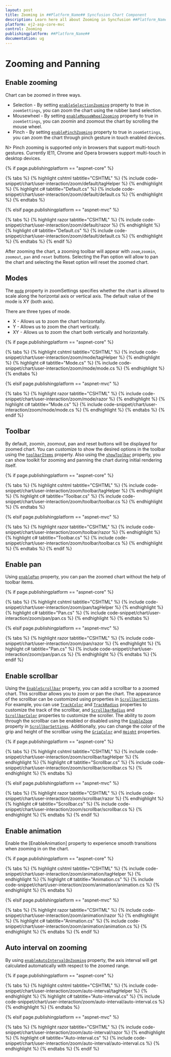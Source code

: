 ```yaml
---
layout: post
title: Zooming in ##Platform_Name## Syncfusion Chart Component
description: Learn here all about Zooming in Syncfusion ##Platform_Name## Chart component of Syncfusion Essential JS 2 and more.
platform: ej2-asp-core-mvc
control: Zooming
publishingplatform: ##Platform_Name##
documentation: ug
---
```



# Zooming and Panning

## Enable zooming

Chart can be zoomed in three ways.

* Selection - By setting [`enableSelectionZooming`](https://help.syncfusion.com/cr/aspnetcore-js2/Syncfusion.EJ2.Charts.ChartZoomSettings.html) property to true in `zoomSettings`, you can zoom the chart using the rubber band selection.
* Mousewheel - By setting [`enableMouseWheelZooming`](https://help.syncfusion.com/cr/aspnetcore-js2/Syncfusion.EJ2.Charts.ChartZoomSettings.html) property to true in `zoomSettings`, you can zoomin and zoomout the chart by scrolling the mouse wheel.
* Pinch - By setting  [`enablePinchZooming`](https://help.syncfusion.com/cr/aspnetcore-js2/Syncfusion.EJ2.Charts.ChartZoomSettings.html) property to true in `zoomSettings`, you can zoom the chart through pinch gesture in touch enabled devices.

N> Pinch zooming is supported only in browsers that support multi-touch gestures. Currently IE11, Chrome and Opera browsers support multi-touch in desktop devices.

{% if page.publishingplatform == "aspnet-core" %}

{% tabs %}
{% highlight cshtml tabtitle="CSHTML" %}
{% include code-snippet/chart/user-interaction/zoom/default/tagHelper %}
{% endhighlight %}
{% highlight c# tabtitle="Default.cs" %}
{% include code-snippet/chart/user-interaction/zoom/default/default.cs %}
{% endhighlight %}
{% endtabs %}

{% elsif page.publishingplatform == "aspnet-mvc" %}

{% tabs %}
{% highlight razor tabtitle="CSHTML" %}
{% include code-snippet/chart/user-interaction/zoom/default/razor %}
{% endhighlight %}
{% highlight c# tabtitle="Default.cs" %}
{% include code-snippet/chart/user-interaction/zoom/default/default.cs %}
{% endhighlight %}
{% endtabs %}
{% endif %}



After zooming the chart, a zooming toolbar will appear with `zoom`,`zoomin`, `zoomout`, `pan` and `reset` buttons. Selecting the Pan option will allow to pan the chart and selecting the Reset option will reset the zoomed chart.

## Modes

The [`mode`](https://help.syncfusion.com/cr/aspnetcore-js2/Syncfusion.EJ2.Charts.ZoomMode.html) property in zoomSettings specifies whether the chart is allowed to scale along the horizontal axis or vertical axis. The default value of the mode is XY (both axis).

There are three types of mode.

* X - Allows us to zoom the chart horizontally.
* Y - Allows us to zoom the chart vertically.
* XY - Allows us to zoom the chart both vertically and horizontally.

{% if page.publishingplatform == "aspnet-core" %}

{% tabs %}
{% highlight cshtml tabtitle="CSHTML" %}
{% include code-snippet/chart/user-interaction/zoom/mode/tagHelper %}
{% endhighlight %}
{% highlight c# tabtitle="Mode.cs" %}
{% include code-snippet/chart/user-interaction/zoom/mode/mode.cs %}
{% endhighlight %}
{% endtabs %}

{% elsif page.publishingplatform == "aspnet-mvc" %}

{% tabs %}
{% highlight razor tabtitle="CSHTML" %}
{% include code-snippet/chart/user-interaction/zoom/mode/razor %}
{% endhighlight %}
{% highlight c# tabtitle="Mode.cs" %}
{% include code-snippet/chart/user-interaction/zoom/mode/mode.cs %}
{% endhighlight %}
{% endtabs %}
{% endif %}



## Toolbar

By default, zoomin, zoomout, pan and reset buttons will be displayed for zoomed chart. You can customize to show the desired options in the toolbar using the [`toolbarItems`](https://help.syncfusion.com/cr/aspnetcore-js2/Syncfusion.EJ2.Charts.ChartZoomSettings.html#Syncfusion_EJ2_Charts_zoomsettings_ToolbarItems) property. Also using the [`showToolbar`](https://help.syncfusion.com/cr/aspnetcore-js2/Syncfusion.EJ2.Charts.ChartZoomSettings.html#Syncfusion_EJ2_Charts_zoomsettings_ShowToolbar) property, you can show toolkit for zooming and panning the chart during initial rendering itself.

{% if page.publishingplatform == "aspnet-core" %}

{% tabs %}
{% highlight cshtml tabtitle="CSHTML" %}
{% include code-snippet/chart/user-interaction/zoom/toolbar/tagHelper %}
{% endhighlight %}
{% highlight c# tabtitle="Toolbar.cs" %}
{% include code-snippet/chart/user-interaction/zoom/toolbar/toolbar.cs %}
{% endhighlight %}
{% endtabs %}

{% elsif page.publishingplatform == "aspnet-mvc" %}

{% tabs %}
{% highlight razor tabtitle="CSHTML" %}
{% include code-snippet/chart/user-interaction/zoom/toolbar/razor %}
{% endhighlight %}
{% highlight c# tabtitle="Toolbar.cs" %}
{% include code-snippet/chart/user-interaction/zoom/toolbar/toolbar.cs %}
{% endhighlight %}
{% endtabs %}
{% endif %}



## Enable pan

Using [`enablePan`](https://help.syncfusion.com/cr/aspnetcore-js2/Syncfusion.EJ2.Charts.ChartZoomSettings.html) property, you can pan the zoomed chart without the help of toolbar items.

{% if page.publishingplatform == "aspnet-core" %}

{% tabs %}
{% highlight cshtml tabtitle="CSHTML" %}
{% include code-snippet/chart/user-interaction/zoom/pan/tagHelper %}
{% endhighlight %}
{% highlight c# tabtitle="Pan.cs" %}
{% include code-snippet/chart/user-interaction/zoom/pan/pan.cs %}
{% endhighlight %}
{% endtabs %}

{% elsif page.publishingplatform == "aspnet-mvc" %}

{% tabs %}
{% highlight razor tabtitle="CSHTML" %}
{% include code-snippet/chart/user-interaction/zoom/pan/razor %}
{% endhighlight %}
{% highlight c# tabtitle="Pan.cs" %}
{% include code-snippet/chart/user-interaction/zoom/pan/pan.cs %}
{% endhighlight %}
{% endtabs %}
{% endif %}



## Enable scrollbar

Using the [`EnableScrollbar`](https://help.syncfusion.com/cr/aspnetcore-js2/Syncfusion.EJ2.Charts.ChartZoomSettings.html#Syncfusion_EJ2_Charts_ChartZoomSettings_EnableScrollbar) property, you can add a scrollbar to a zoomed chart. This scrollbar allows you to zoom or pan the chart. The appearance of the scrollbar can be customized using properties in [`ScrollbarSettings`](https://help.syncfusion.com/cr/aspnetcore-js2/Syncfusion.EJ2.Charts.ChartScrollbarSettings.html). For example, you can use [`TrackColor`](https://help.syncfusion.com/cr/aspnetcore-js2/Syncfusion.EJ2.Charts.ChartScrollbarSettings.html#Syncfusion_EJ2_Charts_ChartScrollbarSettings_TrackColor) and [`TrackRadius`](https://help.syncfusion.com/cr/aspnetcore-js2/Syncfusion.EJ2.Charts.ChartScrollbarSettings.html#Syncfusion_EJ2_Charts_ChartScrollbarSettings_TrackRadius) properties to customize the track of the scrollbar, and [`ScrollbarRadius`](https://help.syncfusion.com/cr/aspnetcore-js2/Syncfusion.EJ2.Charts.ChartScrollbarSettings.html#Syncfusion_EJ2_Charts_ChartScrollbarSettings_ScrollbarRadius) and [`ScrollbarColor`](https://help.syncfusion.com/cr/aspnetcore-js2/Syncfusion.EJ2.Charts.ChartScrollbarSettings.html#Syncfusion_EJ2_Charts_ChartScrollbarSettings_ScrollbarColor) properties to customize the scroller. The ability to zoom through the scrollbar can be enabled or disabled using the [`EnableZoom`](https://help.syncfusion.com/cr/aspnetcore-js2/Syncfusion.EJ2.Charts.ChartScrollbarSettings.html#Syncfusion_EJ2_Charts_ChartScrollbarSettings_EnableZoom) property in [`ScrollbarSettings`](https://help.syncfusion.com/cr/aspnetcore-js2/Syncfusion.EJ2.Charts.ChartScrollbarSettings.html). Additionally, you can change the color of the grip and height of the scrollbar using the [`GripColor`](https://help.syncfusion.com/cr/aspnetcore-js2/Syncfusion.EJ2.Charts.ChartScrollbarSettings.html#Syncfusion_EJ2_Charts_ChartScrollbarSettings_GripColor) and [`Height`](https://help.syncfusion.com/cr/aspnetcore-js2/Syncfusion.EJ2.Charts.ChartScrollbarSettings.html#Syncfusion_EJ2_Charts_ChartScrollbarSettings_Height) properties.

{% if page.publishingplatform == "aspnet-core" %}

{% tabs %}
{% highlight cshtml tabtitle="CSHTML" %}
{% include code-snippet/chart/user-interaction/zoom/scrollbar/tagHelper %}
{% endhighlight %}
{% highlight c# tabtitle="Scrollbar.cs" %}
{% include code-snippet/chart/user-interaction/zoom/scrollbar/scrollbar.cs %}
{% endhighlight %}
{% endtabs %}

{% elsif page.publishingplatform == "aspnet-mvc" %}

{% tabs %}
{% highlight razor tabtitle="CSHTML" %}
{% include code-snippet/chart/user-interaction/zoom/scrollbar/razor %}
{% endhighlight %}
{% highlight c# tabtitle="Scrollbar.cs" %}
{% include code-snippet/chart/user-interaction/zoom/scrollbar/scrollbar.cs %}
{% endhighlight %}
{% endtabs %}
{% endif %}



## Enable animation

Enable the [EnableAnimation] property to experience smooth transitions when zooming in on the chart.

{% if page.publishingplatform == "aspnet-core" %}

{% tabs %}
{% highlight cshtml tabtitle="CSHTML" %}
{% include code-snippet/chart/user-interaction/zoom/animation/tagHelper %}
{% endhighlight %}
{% highlight c# tabtitle="Animation.cs" %}
{% include code-snippet/chart/user-interaction/zoom/animation/animation.cs %}
{% endhighlight %}
{% endtabs %}

{% elsif page.publishingplatform == "aspnet-mvc" %}

{% tabs %}
{% highlight razor tabtitle="CSHTML" %}
{% include code-snippet/chart/user-interaction/zoom/animation/razor %}
{% endhighlight %}
{% highlight c# tabtitle="Animation.cs" %}
{% include code-snippet/chart/user-interaction/zoom/animation/animation.cs %}
{% endhighlight %}
{% endtabs %}
{% endif %}



## Auto interval on zooming

By using [`enableAutoIntervalOnZooming`](https://help.syncfusion.com/cr/aspnetcore-js2/Syncfusion.EJ2.Charts.ChartAxis.html) property, the axis interval will get calculated automatically with respect to the zoomed range.

{% if page.publishingplatform == "aspnet-core" %}

{% tabs %}
{% highlight cshtml tabtitle="CSHTML" %}
{% include code-snippet/chart/user-interaction/zoom/auto-interval/tagHelper %}
{% endhighlight %}
{% highlight c# tabtitle="Auto-interval.cs" %}
{% include code-snippet/chart/user-interaction/zoom/auto-interval/auto-interval.cs %}
{% endhighlight %}
{% endtabs %}

{% elsif page.publishingplatform == "aspnet-mvc" %}

{% tabs %}
{% highlight razor tabtitle="CSHTML" %}
{% include code-snippet/chart/user-interaction/zoom/auto-interval/razor %}
{% endhighlight %}
{% highlight c# tabtitle="Auto-interval.cs" %}
{% include code-snippet/chart/user-interaction/zoom/auto-interval/auto-interval.cs %}
{% endhighlight %}
{% endtabs %}
{% endif %}

